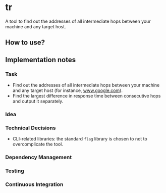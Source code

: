 # tr

A tool to find out the addresses of all intermediate hops between your machine and any target host.

## How to use?

## Implementation notes

### Task

- Find out the addresses of all intermediate hops between your machine and
any target host (for instance, www.google.com).
- Find the largest difference in response time between consecutive hops and output it separately.

### Idea


### Technical Decisions

- CLI-related libraries: the standard `flag` library is chosen to not to overcomplicate the tool.


### Dependency Management


### Testing


### Continuous Integration

